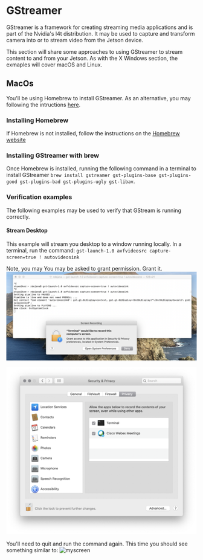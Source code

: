 # GStreamer
GStreamer is a framework for creating streaming media applications and is part of the Nvidia's l4t distribution.  It may be used to capture and transform camera into or to stream video from the Jetson device.

This section will share some approaches to using GStreamer to stream content to and from your Jetson.  As with the X Windows section, the exmaples will cover macOS and Linux.


## MacOs
You'll be using Homebrew to install GStreamer.  As an alternative, you may following the intructions [here](https://gstreamer.freedesktop.org/documentation/installing/on-mac-osx.html?gi-language=c).

### Installing Homebrew
If Homebrew is not installed, follow the instructions on the [Homebrew website](https://brew.sh)

### Installing GStreamer with brew
Once Homebrew is installed, running the following command in a terminal to install GStreamer `brew install gstreamer gst-plugins-base gst-plugins-good gst-plugins-bad gst-plugins-ugly gst-libav`.

### Verification examples
The following examples may be used to verify that GStream is running correctly.
#### Stream Desktop
This example will stream you desktop to a window running locally.
In a terminal, run the command: `gst-launch-1.0 avfvideosrc capture-screen=true ! autovideosink`

Note, you may You may be asked to grant permission.  Grant it.
![request](images/screen.png)

![permissions](images/permissionsSet.png)

You'll need to quit and run the command again.  This time you should see something similar to:
![myscreen](images/myscreen.png)


